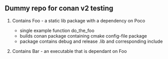 ## Dummy repo for conan v2 testing

1. Contains Foo - a static lib package with a dependency on Poco
    * single example function do_the_foo
    * builds conan package containing cmake config-file package
    * package contains debug and release .lib and corresponding include

2. Contains Bar - an executable that is dependant on Foo